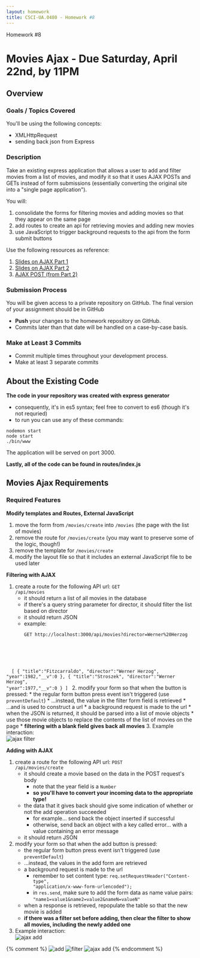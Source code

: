 ```yaml
---
layout: homework
title: CSCI-UA.0480 - Homework #8
---
```


<div class="panel panel-default">
	<div class="panel-heading">Homework #8</div>
	<div class="panel-body" markdown="block">

# Movies Ajax - __Due Saturday, April 22nd, by 11PM__

## Overview

### Goals / Topics Covered

You'll be using the following concepts:

* XMLHttpRequest
* sending back json from Express

### Description

Take an existing express application that allows a user to add and filter movies from a list of movies, and modify it so that it uses AJAX POSTs and GETs instead of form submissions (essentially converting the original site into a "single page application").

You will:

1. consolidate the forms for filtering movies and adding movies so that they appear on the same page
2. add routes to create an api for retrieving movies and adding new movies
3. use JavaScript to trigger background requests to the api from the form submit buttons

Use the following resources as reference:

1. [Slides on AJAX Part 1](../slides/20/ajax.html)
2. [Slides on AJAX Part 2](../slides/21/ajax-express.html)
3. [AJAX POST (from Part 2)](../slides/21/ajax-express.html#/47)
 
### Submission Process

You will be given access to a private repository on GitHub.  The final version of your assignment should be in GitHub

* __Push__ your changes to the homework repository on GitHub.
* Commits later than that date will be handled on a case-by-case basis.

### Make at Least 3 Commits

* Commit multiple times throughout your development process.
* Make at least 3 separate commits

## About the Existing Code

__The code in your repository was created with express generator__

* consequently, it's in es5 syntax; feel free to convert to es6 (though it's not requried)
* to run you can use any of these commands:

```
nodemon start
node start
./bin/www
```

The application will be served on port 3000.

__Lastly, all of the code can be found in routes/index.js__

## Movies Ajax Requirements

### __Required Features__

__Modify templates and Routes, External JavaScript__

1. move the form from <code>/movies/create</code> into <code>/movies</code> (the page with the list of movies)
2. remove the route for <code>/movies/create</code> (you may want to preserve some of the logic, though!)
3. remove the template for <code>/movies/create</code>
4. modify the layout file so that it includes an external JavaScript file to be used later

__Filtering with AJAX__

1. create a route for the following API url: <code>GET /api/movies</code>
    * it should return a list of all movies in the database
    * if there's a query string parameter for director, it should filter the list based on director
    * it should return JSON
    * example:
        <pre><code data-trim contenteditable>GET http://localhost:3000/api/movies?director=Werner%20Herzog    
&nbsp;
[
    {
        "title":"Fitzcarraldo",
        "director":"Werner Herzog",
        "year":1982,"__v":0
    },
    {
        "title":"Stroszek",
        "director":"Werner Herzog",
        "year":1977,"__v":0
    }
]
</code></pre>
2. modify your form so that when the button is pressed:
    * the regular form button press event isn't triggered (use <code>preventDefault</code>)
    * ...instead, the value in the filter form field is retrieved
    * ...and is used to construct a url
    * a background request is made to the url
    * when the JSON is returned, it should be parsed into a list of movie objects
    * use those movie objects to replace the contents of the list of movies on the page
    * __filtering with a blank field gives back all movies__
3. Example interaction:
    <br>
    ![ajax filter](../resources/img/hw08-02-movies-ajax-filter.gif)

__Adding with AJAX__

1. create a route for the following API url: <code>POST /api/movies/create</code>
    * it should create a movie based on the data in the POST request's body
        * note that the year field is a <code>Number</code>
        * __so you'll have to convert your incoming data to the appropriate type!__
    * the data that it gives back should give some indication of whether or not the add operation succeeded
        * for example... send back the object inserted if successful
        * otherwise, send back an object with a key called error... with a value containing an error message
    * it should return JSON
2. modify your form so that when the add button is pressed:
    * the regular form button press event isn't triggered (use <code>preventDefault</code>)
    * ...instead, the values in the add form are retrieved
    * a background request is made to the url
        * remember to set content type: <code>req.setRequestHeader("Content-type", "application/x-www-form-urlencoded");</code>
        * in <code>res.send</code>, make sure to add the form data as name value pairs: <code>"name1=value1&name2=value2&nameN=valueN"</code>
    * when a response is retrieved, repopulate the table so that the new movie is added
    * __if there was a filter set before adding, then clear the filter to show all movies, including the newly added one__
3. Example interaction:
    <br>
    ![ajax add](../resources/img/hw08-02-movies-ajax-add.gif)

{% comment %}
![add](../resources/img/hw08-02-movies-add.gif)
![filter](../resources/img/hw08-01-movies-filter.gif)
![ajax add](../resources/img/hw08-04-movies-ajax-add2.gif)
{% endcomment %}



</div>
</div>
